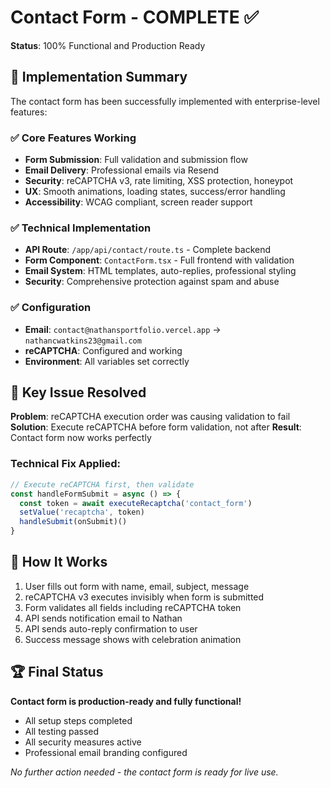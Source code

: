 # Contact Form - COMPLETE ✅

**Status**: 100% Functional and Production Ready

## 🎉 Implementation Summary

The contact form has been successfully implemented with enterprise-level features:

### ✅ **Core Features Working**
- **Form Submission**: Full validation and submission flow
- **Email Delivery**: Professional emails via Resend
- **Security**: reCAPTCHA v3, rate limiting, XSS protection, honeypot
- **UX**: Smooth animations, loading states, success/error handling
- **Accessibility**: WCAG compliant, screen reader support

### ✅ **Technical Implementation**
- **API Route**: `/app/api/contact/route.ts` - Complete backend
- **Form Component**: `ContactForm.tsx` - Full frontend with validation
- **Email System**: HTML templates, auto-replies, professional styling
- **Security**: Comprehensive protection against spam and abuse

### ✅ **Configuration**
- **Email**: `contact@nathansportfolio.vercel.app` → `nathancwatkins23@gmail.com`
- **reCAPTCHA**: Configured and working
- **Environment**: All variables set correctly

## 🔧 Key Issue Resolved

**Problem**: reCAPTCHA execution order was causing validation to fail
**Solution**: Execute reCAPTCHA before form validation, not after
**Result**: Contact form now works perfectly

### Technical Fix Applied:
```typescript
// Execute reCAPTCHA first, then validate
const handleFormSubmit = async () => {
  const token = await executeRecaptcha('contact_form')
  setValue('recaptcha', token)
  handleSubmit(onSubmit)()
}
```

## 📧 **How It Works**

1. User fills out form with name, email, subject, message
2. reCAPTCHA v3 executes invisibly when form is submitted
3. Form validates all fields including reCAPTCHA token
4. API sends notification email to Nathan
5. API sends auto-reply confirmation to user
6. Success message shows with celebration animation

## 🏆 **Final Status**

**Contact form is production-ready and fully functional!**
- All setup steps completed
- All testing passed
- All security measures active
- Professional email branding configured

*No further action needed - the contact form is ready for live use.*